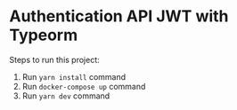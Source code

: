 # Authentication API JWT with Typeorm

Steps to run this project:

1. Run `yarn install` command
2. Run `docker-compose up` command
3. Run `yarn dev` command
